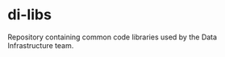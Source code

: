 di-libs
=======

Repository containing common code libraries used by the Data Infrastructure team.

